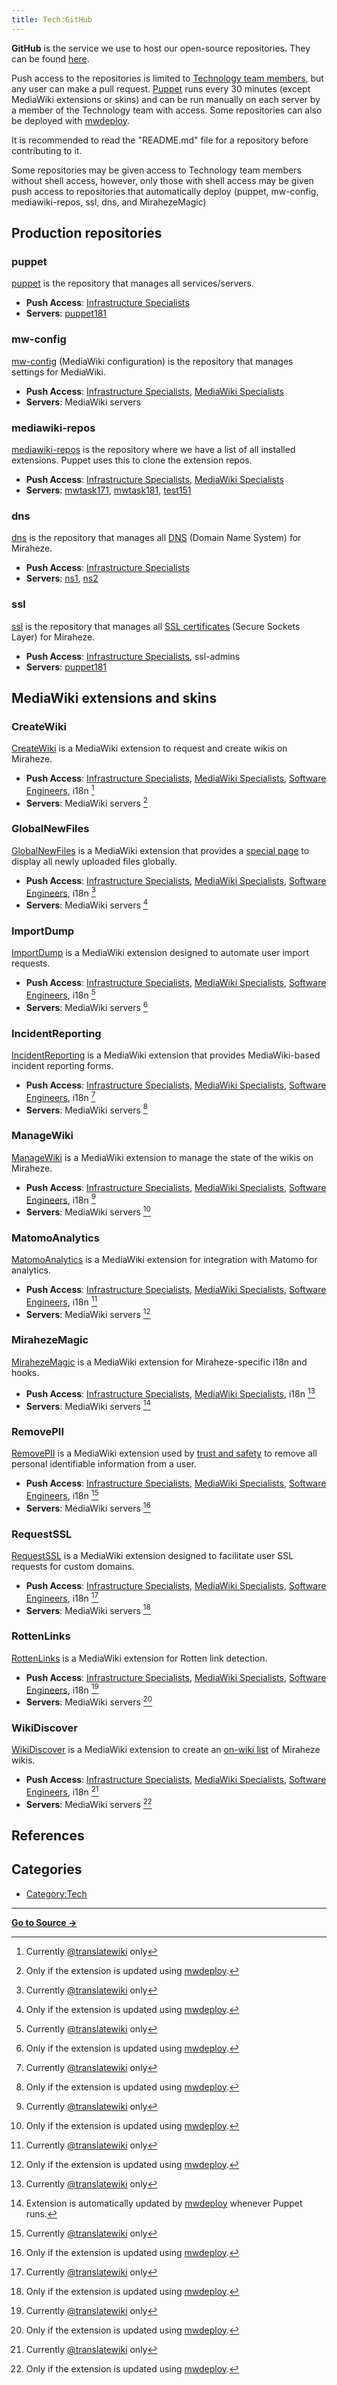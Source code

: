 ```yaml
---
title: Tech:GitHub
---
```


**GitHub** is the service we use to host our open-source repositories. They can be found [here](https://github.com/miraheze).

Push access to the repositories is limited to [Technology team members](/tech-docs/techvolunteers), but any user can make a pull request. [Puppet](/tech-docs/techpuppet) runs every 30 minutes (except MediaWiki extensions or skins) and can be run manually on each server by a member of the Technology team with access. Some repositories can also be deployed with [mwdeploy](/tech-docs/techmwdeploy).

It is recommended to read the "README.md" file for a repository before contributing to it.

Some repositories may be given access to Technology team members without shell access, however, only those with shell access may be given push access to repositories that automatically deploy (puppet, mw-config, mediawiki-repos, ssl, dns, and MirahezeMagic)

## Production repositories 

### puppet 

[puppet](https://github.com/miraheze/puppet) is the repository that manages all services/servers.
* **Push Access**: [Infrastructure Specialists](/tech-docs/techorganization#infrastructure-specialist)
* **Servers**: [puppet181](/tech-docs/techpuppet181)

### mw-config 

[mw-config](https://github.com/miraheze/mw-config) (MediaWiki configuration) is the repository that manages settings for MediaWiki.
* **Push Access**: [Infrastructure Specialists](/tech-docs/techorganization#infrastructure-specialist), [MediaWiki Specialists](/tech-docs/techorganization#mediawiki-specialist)
* **Servers**: MediaWiki servers

### mediawiki-repos 

[mediawiki-repos](https://github.com/miraheze/mediawiki-repos) is the repository where we have a list of all installed extensions. Puppet uses this to clone the extension repos.
* **Push Access**: [Infrastructure Specialists](/tech-docs/techorganization#infrastructure-specialist), [MediaWiki Specialists](/tech-docs/techorganization#mediawiki-specialist)
* **Servers**: [mwtask171](/tech-docs/techmwtask171), [mwtask181](/tech-docs/techmwtask181), [test151](/tech-docs/techtest151)

### dns 

[dns](https://github.com/miraheze/dns) is the repository that manages all [DNS](/tech-docs/techdns) (Domain Name System) for Miraheze.
* **Push Access**: [Infrastructure Specialists](/tech-docs/techorganization#infrastructure-specialist)
* **Servers**: [ns1](/tech-docs/techns1), [ns2](/tech-docs/techns2)

### ssl 

[ssl](https://github.com/miraheze/ssl) is the repository that manages all [SSL certificates](/tech-docs/techssl_certificates) (Secure Sockets Layer) for Miraheze.
* **Push Access**: [Infrastructure Specialists](/tech-docs/techorganization#infrastructure-specialist), ssl-admins
* **Servers**: [puppet181](/tech-docs/techpuppet181)

## MediaWiki extensions and skins 

### CreateWiki 

[CreateWiki](https://github.com/miraheze/CreateWiki) is a MediaWiki extension to request and create wikis on Miraheze.
* **Push Access**: [Infrastructure Specialists](/tech-docs/techorganization#infrastructure-specialist), [MediaWiki Specialists](/tech-docs/techorganization#mediawiki-specialist), [Software Engineers](/tech-docs/techorganization#software-engineer), i18n [^1]
* **Servers**: MediaWiki servers [^2]

### GlobalNewFiles 

[GlobalNewFiles](https://github.com/miraheze/GlobalNewFiles) is a MediaWiki extension that provides a [special page](https://meta.miraheze.org/wiki/Special:GlobalNewFiles) to display all newly uploaded files globally.
* **Push Access**: [Infrastructure Specialists](/tech-docs/techorganization#infrastructure-specialist), [MediaWiki Specialists](/tech-docs/techorganization#mediawiki-specialist), [Software Engineers](/tech-docs/techorganization#software-engineer), i18n [^1]
* **Servers**: MediaWiki servers [^2]

### ImportDump 

[ImportDump](https://github.com/miraheze/ImportDump) is a MediaWiki extension designed to automate user import requests.
* **Push Access**: [Infrastructure Specialists](/tech-docs/techorganization#infrastructure-specialist), [MediaWiki Specialists](/tech-docs/techorganization#mediawiki-specialist), [Software Engineers](/tech-docs/techorganization#software-engineer), i18n [^1]
* **Servers**: MediaWiki servers [^2]

### IncidentReporting 

[IncidentReporting](https://github.com/miraheze/IncidentReporting) is a MediaWiki extension that provides MediaWiki-based incident reporting forms.
* **Push Access**: [Infrastructure Specialists](/tech-docs/techorganization#infrastructure-specialist), [MediaWiki Specialists](/tech-docs/techorganization#mediawiki-specialist), [Software Engineers](/tech-docs/techorganization#software-engineer), i18n [^1]
* **Servers**: MediaWiki servers [^2]

### ManageWiki 

[ManageWiki](https://github.com/miraheze/ManageWiki) is a MediaWiki extension to manage the state of the wikis on Miraheze.
* **Push Access**: [Infrastructure Specialists](/tech-docs/techorganization#infrastructure-specialist), [MediaWiki Specialists](/tech-docs/techorganization#mediawiki-specialist), [Software Engineers](/tech-docs/techorganization#software-engineer), i18n [^1]
* **Servers**: MediaWiki servers [^2]

### MatomoAnalytics 

[MatomoAnalytics](https://github.com/miraheze/MatomoAnalytics) is a MediaWiki extension for integration with Matomo for analytics.
* **Push Access**: [Infrastructure Specialists](/tech-docs/techorganization#infrastructure-specialist), [MediaWiki Specialists](/tech-docs/techorganization#mediawiki-specialist), [Software Engineers](/tech-docs/techorganization#software-engineer), i18n [^1]
* **Servers**: MediaWiki servers [^2]

### MirahezeMagic 

[MirahezeMagic](https://github.com/miraheze/MirahezeMagic) is a MediaWiki extension for Miraheze-specific i18n and hooks.
* **Push Access**: [Infrastructure Specialists](/tech-docs/techorganization#infrastructure-specialist), [MediaWiki Specialists](/tech-docs/techorganization#mediawiki-specialist), i18n [^1]
* **Servers**: MediaWiki servers [^3]

### RemovePII 

[RemovePII](https://github.com/miraheze/RemovePII) is a MediaWiki extension used by [trust and safety](https://meta.miraheze.org/wiki/Trust_and_Safety) to remove all personal identifiable information from a user.
* **Push Access**: [Infrastructure Specialists](/tech-docs/techorganization#infrastructure-specialist), [MediaWiki Specialists](/tech-docs/techorganization#mediawiki-specialist), [Software Engineers](/tech-docs/techorganization#software-engineer), i18n [^1]
* **Servers**: MediaWiki servers [^2]

### RequestSSL 

[RequestSSL](https://github.com/miraheze/RequestSSL) is a MediaWiki extension designed to facilitate user SSL requests for custom domains.
* **Push Access**: [Infrastructure Specialists](/tech-docs/techorganization#infrastructure-specialist), [MediaWiki Specialists](/tech-docs/techorganization#mediawiki-specialist), [Software Engineers](/tech-docs/techorganization#software-engineer), i18n [^1]
* **Servers**: MediaWiki servers [^2]

### RottenLinks 

[RottenLinks](https://github.com/miraheze/RottenLinks) is a MediaWiki extension for Rotten link detection.
* **Push Access**: [Infrastructure Specialists](/tech-docs/techorganization#infrastructure-specialist), [MediaWiki Specialists](/tech-docs/techorganization#mediawiki-specialist), [Software Engineers](/tech-docs/techorganization#software-engineer), i18n [^1]
* **Servers**: MediaWiki servers [^2]

### WikiDiscover 

[WikiDiscover](https://github.com/miraheze/WikiDiscover) is a MediaWiki extension to create an [on-wiki list](https://meta.miraheze.org/wiki/Special:WikiDiscover) of Miraheze wikis.
* **Push Access**: [Infrastructure Specialists](/tech-docs/techorganization#infrastructure-specialist), [MediaWiki Specialists](/tech-docs/techorganization#mediawiki-specialist), [Software Engineers](/tech-docs/techorganization#software-engineer), i18n [^1]
* **Servers**: MediaWiki servers [^2]

## References 

## Categories

* [Category:Tech](https://meta.miraheze.org/wiki/Category:Tech)

[^1]: Currently [@translatewiki](https://github.com/translatewiki) only
[^2]: Only if the extension is updated using [mwdeploy](/tech-docs/techmwdeploy).
[^3]: Extension is automatically updated by [mwdeploy](/tech-docs/techmwdeploy) whenever Puppet runs.


----
**[Go to Source &rarr;](https://meta.miraheze.org/wiki/Tech:GitHub)**